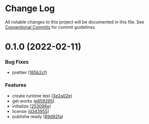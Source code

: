 # Change Log

All notable changes to this project will be documented in this file.
See [Conventional Commits](https://conventionalcommits.org) for commit guidelines.

# 0.1.0 (2022-02-11)


### Bug Fixes

* prettier ([165b2cf](https://github.com/tkow/react-inner-hooks-extension/commit/165b2cf553c8f1236ea5f69b37f083b8c436011e))


### Features

* create runtime test ([3e2a02e](https://github.com/tkow/react-inner-hooks-extension/commit/3e2a02e71e50a8a2f4a75ddfc249b77bbf56da31))
* get works ([e859265](https://github.com/tkow/react-inner-hooks-extension/commit/e859265b27b91f52c0d0b7d28e90896c7c46bd88))
* initialize ([253096e](https://github.com/tkow/react-inner-hooks-extension/commit/253096e101a264e82024f4f3ad21bedd6ab894ea))
* license ([d343955](https://github.com/tkow/react-inner-hooks-extension/commit/d343955c852d725e9b2594a1f72695a77c61ff86))
* publishe ready ([89d92fa](https://github.com/tkow/react-inner-hooks-extension/commit/89d92fabf9959f2f028eff5b121f0357380ac504))
